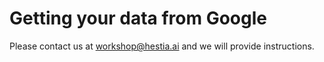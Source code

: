 # Getting your data from Google

Please contact us at workshop@hestia.ai and we will provide instructions.
